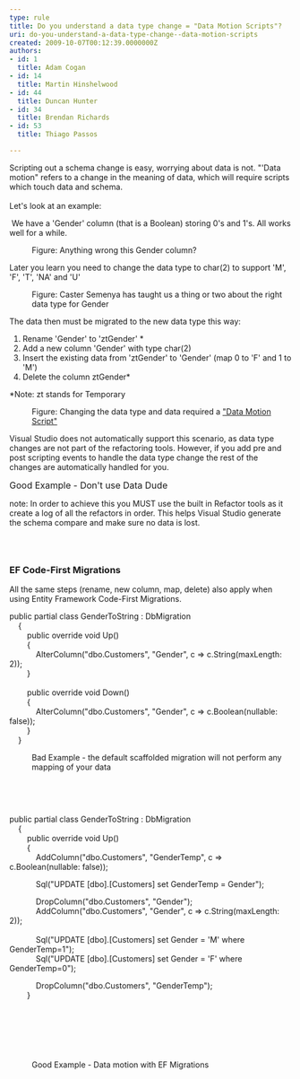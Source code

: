```yaml
---
type: rule
title: Do you understand a data type change = "Data Motion Scripts"?
uri: do-you-understand-a-data-type-change--data-motion-scripts
created: 2009-10-07T00:12:39.0000000Z
authors:
- id: 1
  title: Adam Cogan
- id: 14
  title: Martin Hinshelwood
- id: 44
  title: Duncan Hunter
- id: 34
  title: Brendan Richards
- id: 53
  title: Thiago Passos

---
```




<span class='intro'> Scripting out a schema change&#160;is easy, worrying about data is not. &quot;'Data motion&quot; refers to a change in the meaning of data, which will require scripts which touch data and schema. <br>
<br>
Let's look at an example&#58; 
 </span>


  <p>&#160;We have a 'Gender' column (that is a Boolean) storing 0's and 1's. All works well for a while.</p>
<dl class="image">
    <dt><img src="/SoftwareDevelopment/RulesToBetterSQLServerSchemaDeployment/PublishingImages/TableBit.jpg" alt="" /> </dt>
    <dd>Figure&#58; Anything wrong this Gender column?&#160; </dd>
</dl>
Later you learn you need to change the data type to char(2) to support 'M', 'F', 'T', 'NA' and 'U'
<dl class="image">
    <dt><img src="/SoftwareDevelopment/RulesToBetterSQLServerSchemaDeployment/PublishingImages/CasterSemenya.jpg" alt="" /> </dt>
    <dd>Figure&#58; Caster Semenya has taught us a thing or two about the right data type for Gender </dd>
</dl>
The data then must be migrated to the new data type this way&#58;
<ol>
    <li>Rename 'Gender' to 'ztGender' * </li>
    <li>Add a new column 'Gender' with type char(2) </li>
    <li>Insert the existing data from 'ztGender' to 'Gender' (map 0 to 'F' and 1 to 'M') </li>
    <li>Delete the column ztGender* </li>
</ol>
*Note&#58; zt stands for Temporary
<dl class="image">
    <dt><img src="/SoftwareDevelopment/RulesToBetterSQLServerSchemaDeployment/PublishingImages/TableChar.jpg" alt="" /> </dt>
    <dd>Figure&#58; Changing the data type and data required a&#160;<a href="/SoftwareDevelopment/RulesToBetterSQLServerSchemaDeployment/Pages/DoYouHaveAnUnderstandingOfSchemaChangesAndTheirIncreasingComplexity.aspx" shape="rect">&quot;Data Motion Script&quot;</a> </dd>
</dl>
<p>Visual Studio&#160;does not automatically support this scenario, as data type changes are not part of the refactoring tools. However, if you add pre and post scripting events to handle the data type change the rest of the changes are automatically handled for you.</p>
<img src="/SoftwareDevelopment/RulesToBetterSQLServerSchemaDeployment/PublishingImages/DataDude-BadExample.jpg" alt="" /><br>
<font class="ms-rteCustom-FigureGood" size="+0">Good Example - Don't use Data Dude<br>
</font><p>note&#58; In order to achieve this you MUST use the built in Refactor tools as it create a log of all the refactors in order. This helps Visual Studio generate the schema compare and make sure no data is lost. </p><h3 class="ssw15-rteElement-H3">&#160;</h3><h3 class="ssw15-rteElement-H3">EF Code-First Migrations
</h3><p>All the same&#160;steps (rename, new column, map, delete) also apply when using Entity Framework Code-First Migrations. </p><p class="ssw15-rteElement-CodeArea">public partial class GenderToString &#58; DbMigration<br>&#160;&#160;&#160; &#123;<br>&#160;&#160;&#160;&#160;&#160;&#160;&#160; public override void Up()<br>&#160;&#160;&#160;&#160;&#160;&#160;&#160; &#123;<br>&#160;&#160;&#160;&#160;&#160;&#160;&#160;&#160;&#160;&#160;&#160; AlterColumn(&quot;dbo.Customers&quot;, &quot;Gender&quot;, c =&gt; c.String(maxLength&#58; 2));<br>&#160;&#160;&#160;&#160;&#160;&#160;&#160; &#125;<br>&#160;&#160;&#160;&#160;&#160;&#160;&#160; <br>&#160;&#160;&#160;&#160;&#160;&#160;&#160; public override void Down()<br>&#160;&#160;&#160;&#160;&#160;&#160;&#160; &#123;<br>&#160;&#160;&#160;&#160;&#160;&#160;&#160;&#160;&#160;&#160;&#160; AlterColumn(&quot;dbo.Customers&quot;, &quot;Gender&quot;, c =&gt; c.Boolean(nullable&#58; false));<br>&#160;&#160;&#160;&#160;&#160;&#160;&#160; &#125;<br>&#160;&#160;&#160; &#125;</p><dd class="ssw15-rteElement-FigureBad">Bad&#160;Example - the default scaffolded migration will not perform any mapping of your data</dd><p>&#160;</p><p class="ssw15-rteElement-CodeArea"><p>&#160;</p><p>public partial class GenderToString &#58; DbMigration<br>&#160;&#160;&#160; &#123;<br>&#160;&#160;&#160;&#160;&#160;&#160;&#160; public override void Up()<br>&#160;&#160;&#160;&#160;&#160;&#160;&#160; &#123;<br>&#160;&#160;&#160;&#160;&#160;&#160;&#160;&#160;&#160;&#160;&#160; AddColumn(&quot;dbo.Customers&quot;, &quot;GenderTemp&quot;, c =&gt; c.Boolean(nullable&#58; false));</p><p>&#160;&#160;&#160;&#160;&#160;&#160;&#160;&#160;&#160;&#160;&#160; Sql(&quot;UPDATE [dbo].[Customers] set GenderTemp = Gender&quot;);</p><p>&#160;&#160;&#160;&#160;&#160;&#160;&#160;&#160;&#160;&#160;&#160; DropColumn(&quot;dbo.Customers&quot;, &quot;Gender&quot;);<br>&#160;&#160;&#160;&#160;&#160;&#160;&#160;&#160;&#160;&#160;&#160; AddColumn(&quot;dbo.Customers&quot;, &quot;Gender&quot;, c =&gt; c.String(maxLength&#58; 2));<br>&#160;&#160;&#160;&#160;&#160;&#160;&#160;&#160;&#160;&#160;&#160; <br>&#160;&#160;&#160;&#160;&#160;&#160;&#160;&#160;&#160;&#160;&#160; Sql(&quot;UPDATE [dbo].[Customers] set Gender = 'M' where GenderTemp=1&quot;);<br>&#160;&#160;&#160;&#160;&#160;&#160;&#160;&#160;&#160;&#160;&#160; Sql(&quot;UPDATE [dbo].[Customers] set Gender = 'F' where GenderTemp=0&quot;);</p><p>&#160;&#160;&#160;&#160;&#160;&#160;&#160;&#160;&#160;&#160;&#160; DropColumn(&quot;dbo.Customers&quot;, &quot;GenderTemp&quot;);<br>&#160;&#160;&#160;&#160;&#160;&#160;&#160; &#125;&#160;</p><p>&#160;</p></p><p>&#160;</p><p>&#160;</p><dd class="ssw15-rteElement-FigureGood">Good Example - Data motion with EF Migrations</dd>


